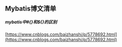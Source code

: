 ## Mybatis博文清单  


#####  mybatis中#{}和${}的区别  
[https://www.cnblogs.com/baizhanshi/p/5778692.html](https://www.cnblogs.com/baizhanshi/p/5778692.html)  


